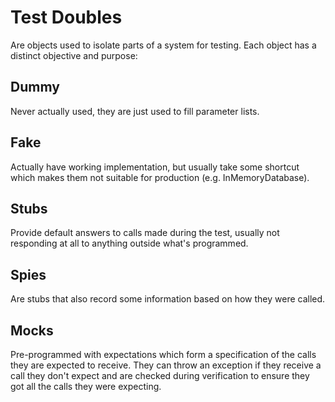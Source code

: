 # Test Doubles
Are objects used to isolate parts of a system for testing. Each object has a distinct objective and purpose:
## Dummy
Never actually used, they are just used to fill parameter lists.
## Fake
Actually have working implementation, but usually take some shortcut which makes them not suitable for production (e.g. InMemoryDatabase).
## Stubs
Provide default answers to calls made during the test, usually not responding at all to anything outside what's programmed.
## Spies
Are stubs that also record some information based on how they were called.
## Mocks
Pre-programmed with expectations which form a specification of the calls they are expected to receive. They can throw an exception if they receive a call they don't expect and are checked during verification to ensure they got all the calls they were expecting.